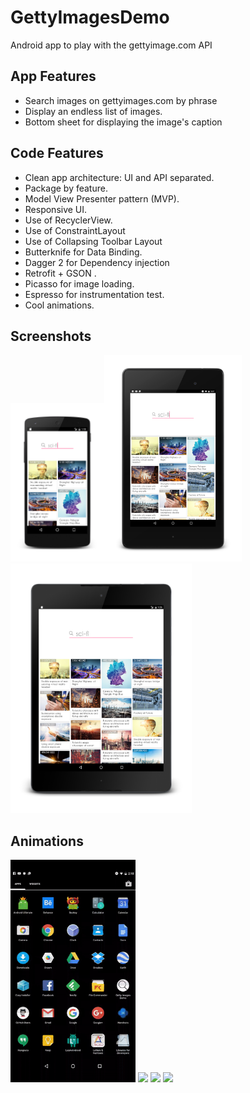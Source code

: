 # GettyImagesDemo
Android app to play with the gettyimage.com API 

## App Features

- Search images on gettyimages.com by phrase
- Display an endless list of images.
- Bottom sheet for displaying the image's caption


## Code Features

- Clean app architecture: UI and API separated.
- Package by feature.
- Model View Presenter pattern (MVP).
- Responsive UI.
- Use of RecyclerView.
- Use of ConstraintLayout
- Use of Collapsing Toolbar Layout
- Butterknife for Data Binding.
- Dagger 2 for Dependency injection 
- Retrofit + GSON .
- Picasso for image loading.
- Espresso for instrumentation test. 
- Cool animations.


## Screenshots
<img src="https://raw.githubusercontent.com/victor-munoz/GettyImagesDemo/master/art/screenshot/nexus5.png" width="150"/><img src="https://raw.githubusercontent.com/victor-munoz/GettyImagesDemo/master/art/screenshot/nexus7.png" width="220"/><img src="https://raw.githubusercontent.com/victor-munoz/GettyImagesDemo/master/art/screenshot/nexus9.png" width="290"/>

## Animations
<img src="https://raw.githubusercontent.com/victor-munoz/GettyImagesDemo/master/art/gif/enter_animation.gif" width="200"/>
<img src="https://raw.githubusercontent.com/victor-munoz/GettyImagesDemo/master/art/gif/collapse.gif" width="200"/>
<img src="https://raw.githubusercontent.com/victor-munoz/GettyImagesDemo/master/art/gif/endless_scroll.gif" width="200"/>
<img src="https://raw.githubusercontent.com/victor-munoz/GettyImagesDemo/master/art/gif/caption.gif" width="200"/>






